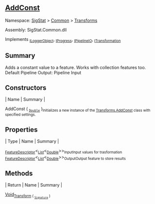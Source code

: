 # <sub>[AddConst](./AddConst.md)</sub>

Namespace: [SigStat]() > [Common](./../README.md) > [Transforms](./README.md)

Assembly: SigStat.Common.dll

Implements <sub>[ILoggerObject](./../ILoggerObject.md)</sub>, <sub>[IProgress](./../Helpers/IProgress.md)</sub>, <sub>[IPipelineIO](./../Pipeline/IPipelineIO.md)</sub>, <sub>[ITransformation](./../ITransformation.md)</sub>

## Summary
Adds a constant value to a feature. Works with collection features too.  <br>Default Pipeline Output: Pipeline Input

## Constructors

| Name | Summary | 

AddConst ( <sub>[`Double`](https://docs.microsoft.com/en-us/dotnet/api/System.Double)</sub> )<sub>Initializes a new instance of the [Transforms.AddConst](https://github.com/hargitomi97/sigstat/blob/master/docs/md/SigStat/Common/Transforms/AddConst.md) class with specified settings.</sub>


## Properties

| Type | Name | Summary | 

<sub>[FeatureDescriptor](./../FeatureDescriptor-1.md)</sub>\<<sub>[List](https://docs.microsoft.com/en-us/dotnet/api/System.Collections.Generic.List-1)</sub>\<<sub>[Double](https://docs.microsoft.com/en-us/dotnet/api/System.Double)</sub>>><sub>Input</sub><sub>Input values for trasformation</sub>
<sub>[FeatureDescriptor](./../FeatureDescriptor-1.md)</sub>\<<sub>[List](https://docs.microsoft.com/en-us/dotnet/api/System.Collections.Generic.List-1)</sub>\<<sub>[Double](https://docs.microsoft.com/en-us/dotnet/api/System.Double)</sub>>><sub>Output</sub><sub>Output feature to store results</sub>


## Methods

| Return | Name | Summary | 

[Void](https://docs.microsoft.com/en-us/dotnet/api/System.Void)<sub>[Transform](./Methods/AddConst-100663603.md) ( <sub>[`Signature`](./../Signature.md)</sub> )</sub><sub></sub>


